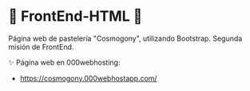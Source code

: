 # :rocket: FrontEnd-HTML :rocket:
Página web de pastelería "Cosmogony", utilizando Bootstrap. Segunda misión de FrontEnd.

:sparkles: Página web en 000webhosting: 
* https://cosmogony.000webhostapp.com/

